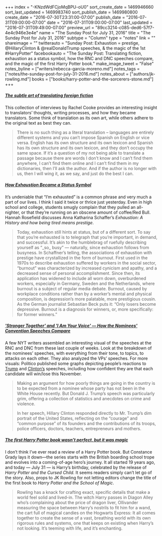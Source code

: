 +++
index = "-KNzdWdFCjoMqBPU-oU0"
sort_create_date = 1469946660
sort_last_updated = 1469983740
sort_publish_date = 1469980800
create_date = "2016-07-30T23:31:00-07:00"
publish_date = "2016-07-31T09:00:00-07:00"
date = "2016-07-31T09:00:00-07:00"
last_updated = "2016-07-31T09:49:00-07:00"
preview_url = "89cc3214-c085-ded6-57f7-4e4c946e3e4e"
name = "The Sunday Post for July 31, 2016"
title = "The Sunday Post for July 31, 2016"
subtype = "Column"
type = "notes"
link = ""
shareimage = ""
twitterauto = "Sunday Post: Exhaustion = prestige, @HillaryClinton & @realDonaldTrump speeches, & the magic of the 1st #HarryPotter"
facebookauto = "The Sunday Post: Translating fiction, exhaustion as a status symbol, how the RNC and DNC speeches compare, and the magic of the first Harry Potter book."
make_image_tweet = "False"
notes_byline = ["writers/rebecca-garcia-moreno.md"]
notes_tags = ["notes/the-sunday-post-for-july-31-2016.md"]
notes_about = ["authors/jk-rowling.md"]
books = ["books/harry-potter-and-the-sorcerers-stone.md"]
+++
<h5><a href="https://www.theguardian.com/books/2016/jul/24/subtle-art-of-translating-foreign-fiction-ferrante-knausgaard" title="The subtle art of translating foreign fiction">The subtle art of translating foreign fiction</a></h5>

This collection of interviews by Rachel Cooke provides an interesting insight to translators’ thoughts, writing processes, and how they became translators. Some think of translation as its own art, while others adhere to the original text as best they can. 

<blockquote>
There is no such thing as a literal translation – languages are entirely different systems and you can’t impose Spanish on English or vice versa. English has its own structure and its own lexicon and Spanish has its own structure and its own lexicon, and they don’t occupy the same space. If it’s a question of my not being able to translate a passage because there are words I don’t know and I can’t find them anywhere, I can’t find them online and I can’t find them in my dictionaries, then I’ll ask the author. And if the author is no longer with us, then I will wing it, as we say, and just do the best I can.
</blockquote> 

<h5><a href="https://newrepublic.com/article/135468/exhaustion-became-status-symbol" title="How Exhaustion Became a Status Symbol">How Exhaustion Became a Status Symbol</a></h5>

It’s undeniable that “I’m exhausted” is a common phrase and very much a part of our lives. I think I said it twice or thrice just yesterday. Even in high school and college, students smugly complain that they pulled an all-nighter, or that they’re running on an obscene amount of coffee/Red Bull. Hannah Rosefield discusses Anna Katharina Schaffer’s _Exhaustion: A History and how being tired means prestige_.

<blockquote>
Today, exhaustion still hints at status, but of a different sort. To say that you’re exhausted is to telegraph that you’re important, in demand, and successful. It’s akin to the humblebrag of ruefully describing yourself as “_so_ busy” — naturally, since exhaustion follows from busyness. In Schaffner’s telling, the associations of exhaustion with prestige have crystallized in the form of burnout. First used in the 1970s to describe exhaustion suffered by workers in the social sector, “burnout” was characterized by increased cynicism and apathy, and a decreased sense of personal accomplishment. Since then, its application has widened to include all worn down, overburdened workers, especially in Germany, Sweden and the Netherlands, where burnout is a subject of regular media debate. Burnout, caused by workplace conditions rather than by a worker’s mental and physical composition, is depression’s more palatable, more prestigious cousin. As the German journalist Sebastian Beck puts it: “Only losers become depressive. Burnout is a diagnosis for winners, or, more specifically: for former winners.” 
</blockquote>

<h5><a href="http://www.nytimes.com/interactive/2016/07/29/us/elections/trump-clinton-pence-kaine-speeches.html" title="'Stronger Together' and 'I Am
Your Voice' — How the Nominees' Convention Speeches Compare">'Stronger Together' and 'I Am Your Voice' — How the Nominees' Convention Speeches Compare</a></h5>

A few NYT writers assembled an interesting visual of the speeches at the RNC and DNC from these last couple of weeks. Look at the breakdown of the nominees’ speeches, with everything from their tone, to topics, to attacks on each other. They also analyzed the VPs’ speeches. For more visuals: Politico published some graphs depicting people’s reactions to [Trump](http://www.politico.com/story/2016/07/gop-convention-trump-caucus-226000) and [Clinton’s](http://www.politico.com/story/2016/07/insiders-hillarys-speech-was-a-winner-226416) speeches, including how confident they are that each candidate will win/lose this November. 

<blockquote> 
	<p>	Making an argument for how poorly things are going in the country is to be expected from a nominee whose party has not been in the White House recently. But Donald J. Trump’s speech was particularly grim, offering a collection of statistics and anecdotes on crime and violence.</p>
	<p>	In her speech, Hillary Clinton responded directly to Mr. Trump’s dim portrait of the United States, reflecting on the “courage” and “common purpose” of its founders and the contributions of its troops, police officers, doctors, teachers, entrepreneurs and mothers.</p>
</blockquote>

<h5><a href="http://www.vox.com/2016/7/29/12311072/harry-potter-sorcerers-stone-reread-cursed-child" title="The first Harry Potter book wasn’t perfect, but it was magic">The first Harry Potter book wasn’t perfect, but it was magic</a></h5>

I don’t think I’ve ever read a review of a Harry Potter book. But Constance Grady lays it down—the series starts with the British boarding school trope and evolves into a coming-of-age hero’s journey. It all started 19 years ago, and today — July 31 — is Harry’s birthday, celebrated by the release of _Harry Potter and the Cursed Child_. It seems readers simply can’t let go of the story. Also, props to JK Rowling for not letting editors change the title of the first book to _Harry Potter and the School of Magic_.

<blockquote> 
Rowling has a knack for crafting exact, specific details that make a world feel solid and lived-in. The witch Harry passes in Diagon Alley who’s complaining about the price of dragon liver, Ollivander measuring the space between Harry’s nostrils to fit him for a wand, the cart full of magical candies on the Hogwarts Express: It all comes together to create the sense of a vast, breathing world with its own rigorous rules and systems, one that keeps on existing when Harry’s not looking. It’s teeming with life, and it’s enchanting.
</blockquote>  
